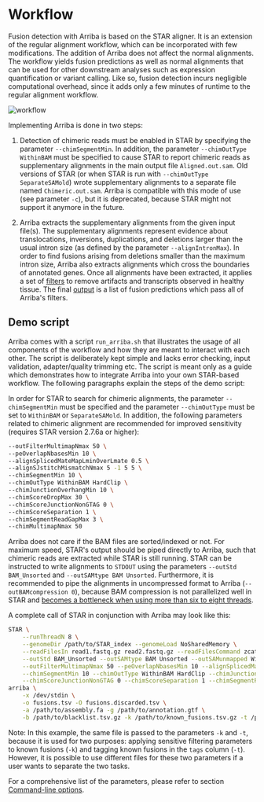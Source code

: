 Workflow
========

Fusion detection with Arriba is based on the STAR aligner. It is an extension of the regular alignment workflow, which can be incorporated with few modifications. The addition of Arriba does not affect the normal alignments. The workflow yields fusion predictions as well as normal alignments that can be used for other downstream analyses such as expression quantification or variant calling. Like so, fusion detection incurs negligible computational overhead, since it adds only a few minutes of runtime to the regular alignment workflow.

![workflow](workflow.png)

Implementing Arriba is done in two steps:

1. Detection of chimeric reads must be enabled in STAR by specifying the parameter `--chimSegmentMin`. In addition, the parameter `--chimOutType WithinBAM` must be specified to cause STAR to report chimeric reads as supplementary alignments in the main output file `Aligned.out.sam`. Old versions of STAR (or when STAR is run with `--chimOutType SeparateSAMold`) wrote supplementary alignments to a separate file named `Chimeric.out.sam`. Arriba is compatible with this mode of use (see parameter `-c`), but it is deprecated, because STAR might not support it anymore in the future.

2. Arriba extracts the supplementary alignments from the given input file(s). The supplementary alignments represent evidence about translocations, inversions, duplications, and deletions larger than the usual intron size (as defined by the parameter `--alignIntronMax`). In order to find fusions arising from deletions smaller than the maximum intron size, Arriba also extracts alignments which cross the boundaries of annotated genes. Once all alignments have been extracted, it applies a set of [filters](internal-algorithm.md) to remove artifacts and transcripts observed in healthy tissue. The final [output](output-files.md) is a list of fusion predictions which pass all of Arriba's filters.

Demo script
-----------

Arriba comes with a script `run_arriba.sh` that illustrates the usage of all components of the workflow and how they are meant to interact with each other. The script is deliberately kept simple and lacks error checking, input validation, adapter/quality trimming etc. The script is meant only as a guide which demonstrates how to integrate Arriba into your own STAR-based workflow. The following paragraphs explain the steps of the demo script:

In order for STAR to search for chimeric alignments, the parameter `--chimSegmentMin` must be specified and the parameter `--chimOutType` must be set to `WithinBAM` or `SeparateSAMold`. In addition, the following parameters related to chimeric alignment are recommended for improved sensitivity (requires STAR version 2.7.6a or higher):

```bash
--outFilterMultimapNmax 50 \
--peOverlapNbasesMin 10 \
--alignSplicedMateMapLminOverLmate 0.5 \
--alignSJstitchMismatchNmax 5 -1 5 5 \
--chimSegmentMin 10 \
--chimOutType WithinBAM HardClip \
--chimJunctionOverhangMin 10 \
--chimScoreDropMax 30 \
--chimScoreJunctionNonGTAG 0 \
--chimScoreSeparation 1 \
--chimSegmentReadGapMax 3 \
--chimMultimapNmax 50
```

Arriba does not care if the BAM files are sorted/indexed or not. For maximum speed, STAR's output should be piped directly to Arriba, such that chimeric reads are extracted while STAR is still running. STAR can be instructed to write alignments to `STDOUT` using the parameters `--outStd BAM_Unsorted` and `--outSAMtype BAM Unsorted`. Furthermore, it is recommended to pipe the alignments in uncompressed format to Arriba (`--outBAMcompression 0`), because BAM compression is not parallelized well in STAR and [becomes a bottleneck when using more than six to eight threads](https://github.com/alexdobin/STAR/issues/351).

A complete call of STAR in conjunction with Arriba may look like this:

```bash
STAR \
	--runThreadN 8 \
	--genomeDir /path/to/STAR_index --genomeLoad NoSharedMemory \
	--readFilesIn read1.fastq.gz read2.fastq.gz --readFilesCommand zcat \
	--outStd BAM_Unsorted --outSAMtype BAM Unsorted --outSAMunmapped Within --outBAMcompression 0 \
	--outFilterMultimapNmax 50 --peOverlapNbasesMin 10 --alignSplicedMateMapLminOverLmate 0.5 --alignSJstitchMismatchNmax 5 -1 5 5 \
	--chimSegmentMin 10 --chimOutType WithinBAM HardClip --chimJunctionOverhangMin 10 --chimScoreDropMax 30 \
	--chimScoreJunctionNonGTAG 0 --chimScoreSeparation 1 --chimSegmentReadGapMax 3 --chimMultimapNmax 50 |
arriba \
	-x /dev/stdin \
	-o fusions.tsv -O fusions.discarded.tsv \
	-a /path/to/assembly.fa -g /path/to/annotation.gtf \
	-b /path/to/blacklist.tsv.gz -k /path/to/known_fusions.tsv.gz -t /path/to/known_fusions.tsv.gz -p /path/to/protein_domains.gff3
```

Note: In this example, the same file is passed to the parameters `-k` and `-t`, because it is used for two purposes: applying sensitive filtering parameters to known fusions (`-k`) and tagging known fusions in the `tags` column (`-t`). However, it is possible to use different files for these two parameters if a user wants to separate the two tasks.

For a comprehensive list of the parameters, please refer to section [Command-line options](command-line-options.md).


